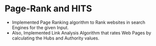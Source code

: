 Page-Rank and HITS
===

* Implemented Page Ranking algorithm to Rank websites in search Engines for the given Input.
* Also, Implemented Link Analysis Algorithm that rates Web Pages by calculating the Hubs and Authority values.
